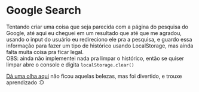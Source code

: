 # Google Search
Tentando criar uma coisa que seja parecida com a página do pesquisa do Google, até aqui eu cheguei em um resultado que até que me agradou, usando o input do usuário eu redireciono ele pra a pesquisa, e guardo essa informação para fazer um tipo de histórico usando LocalStorage, mas ainda falta muita coisa pra ficar legal. \
OBS: ainda não implementei nada pra limpar o histórico, então se quiser limpar abre o console e digita ``` localStorage.clear() ```

[Dá uma olha aqui](https://artur906.github.io/Google-search-page/) não ficou aquelas belezas, mas foi divertido, e trouxe aprendizado :D 
